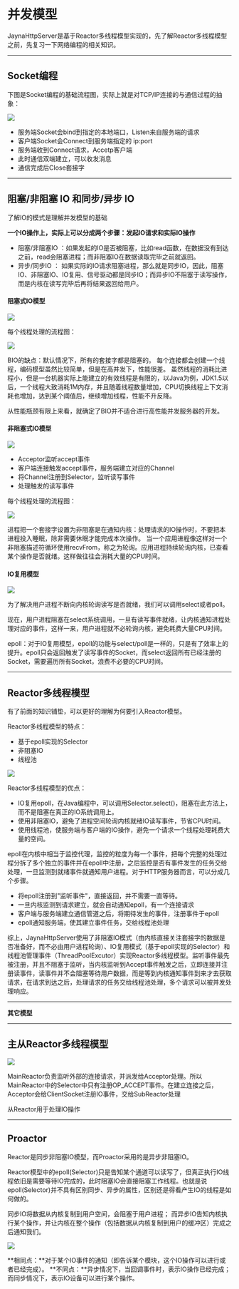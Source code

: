 # 并发模型

JaynaHttpServer是基于Reactor多线程模型实现的，先了解Reactor多线程模型之前，先复习一下网络编程的相关知识。

----

## Socket编程

下图是Socket编程的基础流程图，实际上就是对TCP/IP连接的与通信过程的抽象：

![](http://p5s0bbd0l.bkt.clouddn.com/socket1.png)


- 服务端Socket会bind到指定的本地端口，Listen来自服务端的请求
- 客户端Socket会Connect到服务端指定的 ip:port
- 服务端收到Connect请求，Accetp客户端
- 此时通信双端建立，可以收发消息
- 通信完成后Close套接字

----

## 阻塞/非阻塞 IO 和同步/异步 IO

了解IO的模式是理解并发模型的基础

**一个IO操作上，实际上可以分成两个步骤：发起IO请求和实际IO操作**

- 阻塞/非阻塞IO ：如果发起的IO是否被阻塞，比如read函数，在数据没有到达之前，read会阻塞进程；而非阻塞IO在数据读取完毕之前就返回。
- 异步/同步IO ： 如果实际的IO请求阻塞进程，那么就是同步IO，因此，阻塞 IO、非阻塞IO、IO复用、信号驱动都是同步IO；而异步IO不阻塞于读写操作，而是内核在读写完毕后再将结果返回给用户。

#### 阻塞式IO模型

![](http://p5s0bbd0l.bkt.clouddn.com/bio1.png)

每个线程处理的流程图：

![](http://p5s0bbd0l.bkt.clouddn.com/bio2.png)

BIO的缺点：默认情况下，所有的套接字都是阻塞的。
每个连接都会创建一个线程，编码模型虽然比较简单，但是在高并发下，性能很差。
虽然线程的消耗比进程小，但是一台机器实际上能建立的有效线程是有限的，以Java为例，JDK1.5以后，一个线程大致消耗1M内存，并且随着线程数量增加，CPU切换线程上下文消耗也增加，达到某个阈值后，继续增加线程，性能不升反降。

从性能瓶颈有限上来看，就确定了BIO并不适合进行高性能并发服务器的开发。

#### 非阻塞式IO模型

![](http://p5s0bbd0l.bkt.clouddn.com/nio1.png)

- Acceptor监听accept事件
- 客户端连接触发accept事件，服务端建立对应的Channel
- 将Channel注册到Selector，监听读写事件
- 处理触发的读写事件

每个线程处理的流程图：

![](http://p5s0bbd0l.bkt.clouddn.com/nio2.png)


进程把一个套接字设置为非阻塞是在通知内核：处理请求的IO操作时，不要把本进程投入睡眠，除非需要休眠才能完成本次操作。
当一个应用进程像这样对一个非阻塞描述符循环使用recvFrom，称之为轮询。应用进程持续轮询内核，已查看某个操作是否就绪。这样做往往会消耗大量的CPU时间。


#### IO复用模型

![](http://p5s0bbd0l.bkt.clouddn.com/mio2.png)

为了解决用户进程不断向内核轮询读写是否就绪，我们可以调用select或者poll。

现在，用户进程阻塞在select系统调用，一旦有读写事件就绪，让内核通知进程处理对应的事件，这样一来，用户进程就不必轮询内核，避免耗费大量CPU时间。

epoll：对于IO复用模型，epoll的功能与select/poll是一样的，只是有了效率上的提升。epoll只会返回触发了读写事件的Socket，而select返回所有已经注册的Socket，需要遍历所有Socket，浪费不必要的CPU时间。

----

## Reactor多线程模型

有了前面的知识铺垫，可以更好的理解为何要引入Reactor模型。

Reactor多线程模型的特点：
- 基于epoll实现的Selector
- 非阻塞IO
- 线程池

![](http://p5s0bbd0l.bkt.clouddn.com/reactor1.png)

Reactor多线程模型的优点：

- IO复用epoll，在Java编程中，可以调用Selector.select()，阻塞在此方法上，而不是阻塞在真正的IO系统调用上。
- 使用非阻塞IO，避免了进程空间轮询内核就绪IO读写事件，节省CPU时间。
- 使用线程池，使服务端与客户端的IO操作，避免一个请求一个线程处理耗费大量的空间。

epoll在内核中相当于监控代理，监控的粒度为每一个事件，把每个完整的处理过程分拆了多个独立的事件并在epoll中注册，之后监控是否有事件发生的任务交给处理，一旦监测到就绪事件就通知用户进程。对于HTTP服务器而言，可以分成几个步骤。

- 将epoll注册到"监听事件"，直接返回，并不需要一直等待。
- 一旦内核监测到请求建立，就会自动通知epoll，有一个连接请求
- 客户端与服务端建立通信管道之后，将期待发生的事件，注册事件于epoll
- epoll通知服务端，使其建立事件任务，交给线程池处理


综上，JaynaHttpServer使用了非阻塞IO模式（由内核直接关注套接字的数据是否准备好，而不必由用户进程轮询）、IO复用模式（基于epoll实现的Selector）和线程池管理事件（ThreadPoolExcutor）实现Reactor多线程模型。监听事件最先被注册，并且不阻塞于监听，当内核监听到Accept事件触发之后，立即连接并注册读事件，读事件并不会阻塞等待用户数据，而是等到内核通知事件到来才去获取请求，在请求到达之后，处理请求的任务交给线程池处理，多个请求可以被并发处理响应。

----

**其它模型**

----

## 主从Reactor多线程模型

![](http://p5s0bbd0l.bkt.clouddn.com/reactor2.png)

MainReactor负责监听外部的连接请求，并派发给Acceptor处理。所以MainReactor中的Selector中只有注册OP_ACCEPT事件。在建立连接之后，Acceptor会给ClientSocket注册IO事件，交给SubReactor处理

从Reactor用于处理IO操作

---

## Proactor

Reactor是同步非阻塞IO模型，而Proactor采用的是异步非阻塞IO。

Reactor模型中的epoll(Selector)只是告知某个通道可以读写了，但真正执行IO线程依旧是需要等待IO完成的，此时阻塞IO会直接阻塞工作线程。也就是说epoll(Selector)并不具有区别同步、异步的属性，区别还是得看产生IO的线程是如何做的。

同步IO将数据从内核复制到用户空间，会阻塞于用户进程；
而异步IO告知内核执行某个操作，并让内核在整个操作（包括数据从内核复制到用户的缓冲区）完成之后通知我们。

![](http://p5s0bbd0l.bkt.clouddn.com/aio1.png)


**相同点：**对于某个IO事件的通知（即告诉某个模块，这个IO操作可以进行或者已经完成）。
**不同点：**异步情况下，当回调事件时，表示IO操作已经完成；而同步情况下，表示IO设备可以进行某个操作。
